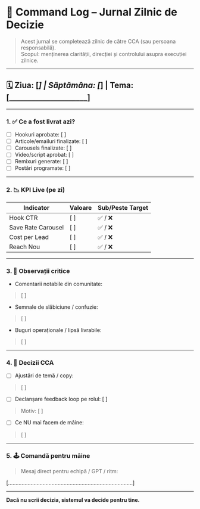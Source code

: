 
# 📓 Command Log – Jurnal Zilnic de Decizie

> Acest jurnal se completează zilnic de către CCA (sau persoana responsabilă).  
> Scopul: menținerea clarității, direcției și controlului asupra execuției zilnice.

---

## 🗓️ Ziua: [_____] | Săptămâna: [_____] | Tema: [_____________________]

---

### 1. ✅ Ce a fost livrat azi?

- [ ] Hookuri aprobate: [ ]  
- [ ] Articole/emailuri finalizate: [ ]  
- [ ] Carousels finalizate: [ ]  
- [ ] Video/script aprobat: [ ]  
- [ ] Remixuri generate: [ ]  
- [ ] Postări programate: [ ]  

---

### 2. 📉 KPI Live (pe zi)

| Indicator | Valoare | Sub/Peste Target |
|----------|---------|------------------|
| Hook CTR | [ ] | ✅ / ❌ |
| Save Rate Carousel | [ ] | ✅ / ❌ |
| Cost per Lead | [ ] | ✅ / ❌ |
| Reach Nou | [ ] | ✅ / ❌ |

---

### 3. 🚨 Observații critice

- Comentarii notabile din comunitate:  
> [ ]

- Semnale de slăbiciune / confuzie:  
> [ ]

- Buguri operaționale / lipsă livrabile:  
> [ ]

---

### 4. 🧭 Decizii CCA

- [ ] Ajustări de temă / copy:  
> [ ]

- [ ] Declanșare feedback loop pe rolul: [ ]  
> Motiv: [ ]

- [ ] Ce NU mai facem de mâine:  
> [ ]

---

### 5. 🕹️ Comandă pentru mâine

> Mesaj direct pentru echipă / GPT / ritm:

[...................................................................................]

---

**Dacă nu scrii decizia, sistemul va decide pentru tine.**

